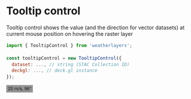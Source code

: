 # Tooltip control

Tooltip control shows the value (and the direction for vector datasets) at current mouse position on hovering the raster layer

```javascript
import { TooltipControl } from 'weatherlayers';

const tooltipControl = new TooltipControl({
  dataset: ..., // string (STAC Collection ID)
  deckgl: ..., // deck.gl instance
});
```

![](../../../.gitbook/assets/tooltip-control.png)
